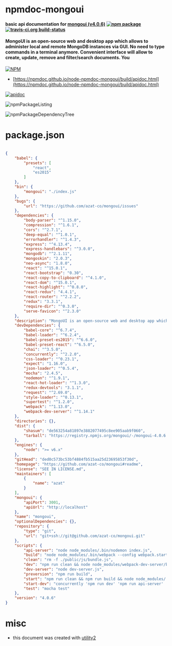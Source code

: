 # npmdoc-mongoui

#### basic api documentation for  [mongoui (v4.0.6)](https://github.com/azat-co/mongoui#readme)  [![npm package](https://img.shields.io/npm/v/npmdoc-mongoui.svg?style=flat-square)](https://www.npmjs.org/package/npmdoc-mongoui) [![travis-ci.org build-status](https://api.travis-ci.org/npmdoc/node-npmdoc-mongoui.svg)](https://travis-ci.org/npmdoc/node-npmdoc-mongoui)

#### MongoUI is an open-source web and desktop app which allows to administer local and remote MongoDB instances via GUI. No need to type commands in a terminal anymore. Convenient interface will allow to create, update, remove and filter/search documents. You

[![NPM](https://nodei.co/npm/mongoui.png?downloads=true&downloadRank=true&stars=true)](https://www.npmjs.com/package/mongoui)

- [https://npmdoc.github.io/node-npmdoc-mongoui/build/apidoc.html](https://npmdoc.github.io/node-npmdoc-mongoui/build/apidoc.html)

[![apidoc](https://npmdoc.github.io/node-npmdoc-mongoui/build/screenCapture.buildCi.browser.%252Ftmp%252Fbuild%252Fapidoc.html.png)](https://npmdoc.github.io/node-npmdoc-mongoui/build/apidoc.html)

![npmPackageListing](https://npmdoc.github.io/node-npmdoc-mongoui/build/screenCapture.npmPackageListing.svg)

![npmPackageDependencyTree](https://npmdoc.github.io/node-npmdoc-mongoui/build/screenCapture.npmPackageDependencyTree.svg)



# package.json

```json

{
    "babel": {
        "presets": [
            "react",
            "es2015"
        ]
    },
    "bin": {
        "mongoui": "./index.js"
    },
    "bugs": {
        "url": "https://github.com/azat-co/mongoui/issues"
    },
    "dependencies": {
        "body-parser": "^1.15.0",
        "compression": "^1.6.1",
        "cors": "^2.7.1",
        "deep-equal": "^1.0.1",
        "errorhandler": "^1.4.3",
        "express": "^4.13.4",
        "express-handlebars": "^3.0.0",
        "mongodb": "^2.1.11",
        "mongoskin": "2.0.3",
        "neo-async": "1.8.0",
        "react": "^15.0.1",
        "react-bootstrap": "0.30",
        "react-copy-to-clipboard": "^4.1.0",
        "react-dom": "^15.0.1",
        "react-highlight": "^0.8.0",
        "react-redux": "4.4.1",
        "react-router": "^2.2.2",
        "redux": "3.3.1",
        "require-dir": "^0.3.0",
        "serve-favicon": "^2.3.0"
    },
    "description": "MongoUI is an open-source web and desktop app which allows to administer local and remote MongoDB instances via GUI. No need to type commands in a terminal anymore. Convenient interface will allow to create, update, remove and filter/search documents. You",
    "devDependencies": {
        "babel-core": "^6.7.4",
        "babel-loader": "^6.2.4",
        "babel-preset-es2015": "^6.6.0",
        "babel-preset-react": "^6.5.0",
        "chai": "^3.5.0",
        "concurrently": "^2.2.0",
        "css-loader": "^0.23.1",
        "expect": "1.16.0",
        "json-loader": "^0.5.4",
        "mocha": "2.4.5",
        "nodemon": "^1.9.1",
        "react-hot-loader": "^1.3.0",
        "redux-devtools": "3.1.1",
        "request": "^2.69.0",
        "style-loader": "^0.13.1",
        "supertest": "^1.2.0",
        "webpack": "^1.13.0",
        "webpack-dev-server": "^1.14.1"
    },
    "directories": {},
    "dist": {
        "shasum": "de563254a81897e3882077495c8ee905aab9f060",
        "tarball": "https://registry.npmjs.org/mongoui/-/mongoui-4.0.6.tgz"
    },
    "engines": {
        "node": ">= v6.x"
    },
    "gitHead": "ded0c573bc53bf4884fb515aa25d23695853f30d",
    "homepage": "https://github.com/azat-co/mongoui#readme",
    "license": "SEE IN LICENSE.md",
    "maintainers": [
        {
            "name": "azat"
        }
    ],
    "mongoui": {
        "apiPort": 3001,
        "apiUrl": "http://localhost"
    },
    "name": "mongoui",
    "optionalDependencies": {},
    "repository": {
        "type": "git",
        "url": "git+ssh://git@github.com/azat-co/mongoui.git"
    },
    "scripts": {
        "api-server": "node node_modules/.bin/nodemon index.js",
        "build": "node node_modules/.bin/webpack --config webpack.start.config.js",
        "clean": "rm -f ./public/js/bundle.js",
        "dev": "npm run clean && node node_modules/webpack-dev-server/bin/webpack-dev-server.js --content-base public --hot",
        "dev-server": "node dev-server.js",
        "preversion": "npm run build",
        "start": "npm run clean && npm run build && node node_modules/.bin/nodemon index.js",
        "start-dev": "concurrently 'npm run dev' 'npm run api-server' 'npm run dev-server'",
        "test": "mocha test"
    },
    "version": "4.0.6"
}
```



# misc
- this document was created with [utility2](https://github.com/kaizhu256/node-utility2)

